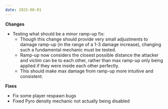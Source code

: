 ```yaml
---
date: 2025-08-01
---
```


**Changes**

* Testing what should be a minor ramp-up fix:
  * Though this change should provide very small adjustments to damage ramp-up (in the range of a 1-3 damage increase), changing such a fundamental mechanic must be tested.
  * Ramp-up now considers the closest possible distance the attacker and victim can be to each other, rather than max ramp-up only being applied if they were inside each other perfectly.
  * This should make max damage from ramp-up more intuitive and consistent.

**Fixes**

* Fix some player respawn bugs
* Fixed Pyro density mechanic not actually being disabled
